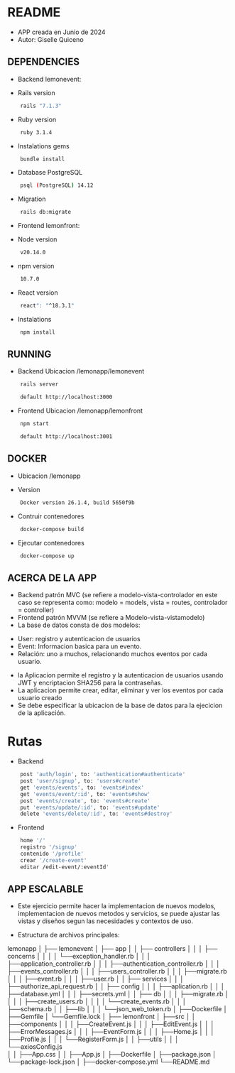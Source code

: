 # README

- APP creada en Junio de  2024 
- Autor: Giselle Quiceno

## DEPENDENCIES

* Backend lemonevent:
- Rails version
```bash
    rails "7.1.3"
```
- Ruby version
```bash
    ruby 3.1.4
```
- Instalations gems
```bash
    bundle install
```
- Database PostgreSQL
```bash
    psql (PostgreSQL) 14.12
```
- Migration
```bash
    rails db:migrate
```

* Frontend lemonfront:
- Node version
```bash
    v20.14.0
```
- npm version
```bash
    10.7.0
```
- React version
```bash
    react": "^18.3.1"
```
- Instalations 
```bash
    npm install
```

## RUNNING 
* Backend Ubicacion /lemonapp/lemonevent
```bash
    rails server

    default http://localhost:3000 
```    
* Frontend Ubicacion /lemonapp/lemonfront
```bash
    npm start

    default http://localhost:3001 
```    
## DOCKER
* Ubicacion /lemonapp
- Version
```bash
    Docker version 26.1.4, build 5650f9b
``` 
- Contruir contenedores
```bash
    docker-compose build
``` 
- Ejecutar contenedores
```bash
    docker-compose up
``` 

## ACERCA DE LA APP
* Backend patrón MVC (se refiere a modelo-vista-controlador en este caso se representa como: 
modelo = models, vista = routes, controlador = controller)
* Frontend patrón MVVM (se refiere a Modelo-vista-vistamodelo)
* La base de datos consta de dos modelos: 
- User: registro y autenticacion de usuarios 
- Event: Informacion basica para un evento. 
- Relación: uno a muchos, relacionando muchos eventos por cada usuario.  
* la Aplicacion permite el registro y la autenticacion de usuarios usando JWT y encriptacion SHA256 para la contraseñas. 
* La aplicacion permite crear, editar, eliminar y ver los eventos por cada usuario creado 
* Se debe especificar la ubicacion de la base de datos para la ejecicion de la aplicación. 

# Rutas
* Backend
```bash
    post 'auth/login', to: 'authentication#authenticate'
    post 'user/signup', to: 'users#create'
    get 'events/events', to: 'events#index'
    get 'events/event/:id', to: 'events#show'
    post 'events/create', to: 'events#create'
    put 'events/update/:id', to: 'events#update'
    delete 'events/delete/:id', to: 'events#destroy'
``` 
* Frontend
```bash
    home '/' 
    registro '/signup'
    contenido '/profile'
    crear '/create-event'
    editar /edit-event/:eventId'
``` 

## APP ESCALABLE
* Este ejercicio permite hacer la implementacion de nuevos modelos, implementacion de nuevos metodos y servicios, se puede ajustar las vistas y diseños segun las necesidades y contextos de uso. 

* Estructura de archivos principales:

lemonapp
│
├── lemonevent
│   ├── app
│   │   ├── controllers
│   │   │   ├── concerns
│   │   │   │   └──exception_handler.rb
│   │   │   ├──application_controller.rb
│   │   │   ├──authentication_controller.rb
│   │   │   ├──events_controller.rb
│   │   │   ├──users_controller.rb
│   │   │   ├──migrate.rb
│   │   │   ├──event.rb
│   │   │   ├──user.rb
│   │   ├── services
│   │   │   ├──authorize_api_request.rb
│   │   ├── config
│   │   │   ├──aplication.rb
│   │   │   ├──database.yml
│   │   │   ├──secrets.yml
│   │   ├── db
│   │   │   ├──migrate.rb
│   │   │   │   ├──create_users.rb
│   │   │   │   └──create_events.rb
│   │   │   ├──schema.rb
│   │   ├──lib
│   │   │  └──json_web_token.rb
│   ├──Dockerfile
│   ├──Gemfile
│   └──Gemfile.lock 
│
├── lemonfront
│   ├──src
│   │   ├──components
│   │   │  ├──CreateEvent.js
│   │   │  ├──EditEvent.js
│   │   │  ├──ErrorMessages.js
│   │   │  ├──EventForm.js
│   │   │  ├──Home.js
│   │   │  ├──Profile.js
│   │   │  └──RegisterForm.js
│   │   ├──utils
│   │   │  └──axiosConfig.js  
│   │   ├──App.css
│   │   ├──App.js
│   ├──Dockerfile
│   ├──package.json
│   └──package-lock.json
│
├──docker-compose.yml
└──README.md